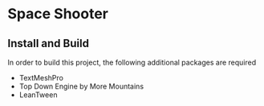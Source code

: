 # Space Shooter

## Install and Build
In order to build this project, the following additional packages are required
 - TextMeshPro
 - Top Down Engine by More Mountains 
 - LeanTween
